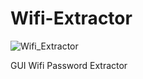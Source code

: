 # Wifi-Extractor

![Wifi_Extractor](https://github.com/alex-ben-443/Wifi-Extractor/assets/109460830/0e207b73-8c2b-440c-9d6c-7519da575637)

GUI Wifi Password Extractor
